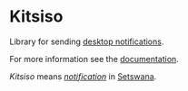 # Kitsiso

Library for sending [desktop notifications](https://specifications.freedesktop.org/notification-spec/notification-spec-latest.html).

For more information see the [documentation](https://andreas19.github.io/kitsiso/overview.html).

*Kitsiso* means [*notification*](https://glosbe.com/en/tn/notification) in [Setswana](https://en.wikipedia.org/wiki/Tswana_language).
